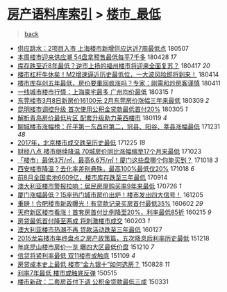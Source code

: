 [房产语料库索引](../../README.md)  > [楼市_最低](楼市_最低.md)
====
> [back](../README.md)

- [供应跳水：2项目入市 上海楼市新增供应达近7周最低点](http://jkwz.applinzi.com/ittc/7100390692063020038.html#%E4%BE%9B%E5%BA%94%E8%B7%B3%E6%B0%B4%EF%BC%9A2%E9%A1%B9%E7%9B%AE%E5%85%A5%E5%B8%82+%E4%B8%8A%E6%B5%B7%E6%A5%BC%E5%B8%82%E6%96%B0%E5%A2%9E%E4%BE%9B%E5%BA%94%E8%BE%BE%E8%BF%917%E5%91%A8%E6%9C%80%E4%BD%8E%E7%82%B9) 180507  
- [本周楼市迎来供应潮 54盘拿预售最低每平7千多](http://jkwz.applinzi.com/ittc/7096989060239459334.html#%E6%9C%AC%E5%91%A8%E6%A5%BC%E5%B8%82%E8%BF%8E%E6%9D%A5%E4%BE%9B%E5%BA%94%E6%BD%AE+54%E7%9B%98%E6%8B%BF%E9%A2%84%E5%94%AE%E6%9C%80%E4%BD%8E%E6%AF%8F%E5%B9%B37%E5%8D%83%E5%A4%9A) 180428 *17* 
- [库存跌至近8年最低？逆市上扬的福州楼市将迎来全面复苏？](http://jkwz.applinzi.com/ittc/7092930005707523083.html#%E5%BA%93%E5%AD%98%E8%B7%8C%E8%87%B3%E8%BF%918%E5%B9%B4%E6%9C%80%E4%BD%8E%EF%BC%9F%E9%80%86%E5%B8%82%E4%B8%8A%E6%89%AC%E7%9A%84%E7%A6%8F%E5%B7%9E%E6%A5%BC%E5%B8%82%E5%B0%86%E8%BF%8E%E6%9D%A5%E5%85%A8%E9%9D%A2%E5%A4%8D%E8%8B%8F%EF%BC%9F) 180417 *20* 
- [楼市杠杆牛休矣！M2增速逼近历史最低位，一大波风险即将到来！](http://jkwz.applinzi.com/ittc/7091795953466213386.html#%E6%A5%BC%E5%B8%82%E6%9D%A0%E6%9D%86%E7%89%9B%E4%BC%91%E7%9F%A3%EF%BC%81M2%E5%A2%9E%E9%80%9F%E9%80%BC%E8%BF%91%E5%8E%86%E5%8F%B2%E6%9C%80%E4%BD%8E%E4%BD%8D%EF%BC%8C%E4%B8%80%E5%A4%A7%E6%B3%A2%E9%A3%8E%E9%99%A9%E5%8D%B3%E5%B0%86%E5%88%B0%E6%9D%A5%EF%BC%81) 180414  
- [楼市库存创五年最低，房价要重回疯涨吗？专家：刚需和炒房客谨慎](http://jkwz.applinzi.com/ittc/7090749685700756487.html#%E6%A5%BC%E5%B8%82%E5%BA%93%E5%AD%98%E5%88%9B%E4%BA%94%E5%B9%B4%E6%9C%80%E4%BD%8E%EF%BC%8C%E6%88%BF%E4%BB%B7%E8%A6%81%E9%87%8D%E5%9B%9E%E7%96%AF%E6%B6%A8%E5%90%97%EF%BC%9F%E4%B8%93%E5%AE%B6%EF%BC%9A%E5%88%9A%E9%9C%80%E5%92%8C%E7%82%92%E6%88%BF%E5%AE%A2%E8%B0%A8%E6%85%8E) 180411  
- [一线城市楼市行情：上海豪宅最多 广州均价最低](http://jkwz.applinzi.com/ittc/7080698135104193552.html#%E4%B8%80%E7%BA%BF%E5%9F%8E%E5%B8%82%E6%A5%BC%E5%B8%82%E8%A1%8C%E6%83%85%EF%BC%9A%E4%B8%8A%E6%B5%B7%E8%B1%AA%E5%AE%85%E6%9C%80%E5%A4%9A+%E5%B9%BF%E5%B7%9E%E5%9D%87%E4%BB%B7%E6%9C%80%E4%BD%8E) 180315 *1* 
- [东莞楼市3月8日新房价16100元 2月东莞房价涨幅三年来最低](http://jkwz.applinzi.com/ittc/7078481523303252999.html#%E4%B8%9C%E8%8E%9E%E6%A5%BC%E5%B8%823%E6%9C%888%E6%97%A5%E6%96%B0%E6%88%BF%E4%BB%B716100%E5%85%83+2%E6%9C%88%E4%B8%9C%E8%8E%9E%E6%88%BF%E4%BB%B7%E6%B6%A8%E5%B9%85%E4%B8%89%E5%B9%B4%E6%9D%A5%E6%9C%80%E4%BD%8E) 180309 *2* 
- [昆明楼市调控升级 首次使用公积金贷款最低首付20%](http://jkwz.applinzi.com/ittc/7076907846497469457.html#%E6%98%86%E6%98%8E%E6%A5%BC%E5%B8%82%E8%B0%83%E6%8E%A7%E5%8D%87%E7%BA%A7+%E9%A6%96%E6%AC%A1%E4%BD%BF%E7%94%A8%E5%85%AC%E7%A7%AF%E9%87%91%E8%B4%B7%E6%AC%BE%E6%9C%80%E4%BD%8E%E9%A6%96%E4%BB%9820%25) 180305 *1* 
- [解析青岛房价最低片区 配套升级助力莱西楼市](http://jkwz.applinzi.com/ittc/7060292979581781002.html#%E8%A7%A3%E6%9E%90%E9%9D%92%E5%B2%9B%E6%88%BF%E4%BB%B7%E6%9C%80%E4%BD%8E%E7%89%87%E5%8C%BA+%E9%85%8D%E5%A5%97%E5%8D%87%E7%BA%A7%E5%8A%A9%E5%8A%9B%E8%8E%B1%E8%A5%BF%E6%A5%BC%E5%B8%82) 180119 *4* 
- [聊城楼市涨幅榜：茌平第一东昌府第二，冠县、阳谷、莘县涨幅最低](http://jkwz.applinzi.com/ittc/7053237632497091591.html#%E8%81%8A%E5%9F%8E%E6%A5%BC%E5%B8%82%E6%B6%A8%E5%B9%85%E6%A6%9C%EF%BC%9A%E8%8C%8C%E5%B9%B3%E7%AC%AC%E4%B8%80%E4%B8%9C%E6%98%8C%E5%BA%9C%E7%AC%AC%E4%BA%8C%EF%BC%8C%E5%86%A0%E5%8E%BF%E3%80%81%E9%98%B3%E8%B0%B7%E3%80%81%E8%8E%98%E5%8E%BF%E6%B6%A8%E5%B9%85%E6%9C%80%E4%BD%8E) 171231 *48* 
- [2017年，北京楼市成交跌至历史最低](http://jkwz.applinzi.com/ittc/7051005137458299920.html#2017%E5%B9%B4%EF%BC%8C%E5%8C%97%E4%BA%AC%E6%A5%BC%E5%B8%82%E6%88%90%E4%BA%A4%E8%B7%8C%E8%87%B3%E5%8E%86%E5%8F%B2%E6%9C%80%E4%BD%8E) 171225 *18* 
- [财经八点 楼市继续降温 70城房价同比涨幅缩至17个月来最低](http://jkwz.applinzi.com/ittc/7027717393005151249.html#%E8%B4%A2%E7%BB%8F%E5%85%AB%E7%82%B9+%E6%A5%BC%E5%B8%82%E7%BB%A7%E7%BB%AD%E9%99%8D%E6%B8%A9+70%E5%9F%8E%E6%88%BF%E4%BB%B7%E5%90%8C%E6%AF%94%E6%B6%A8%E5%B9%85%E7%BC%A9%E8%87%B317%E4%B8%AA%E6%9C%88%E6%9D%A5%E6%9C%80%E4%BD%8E) 171023  
- [「楼市」最低3万/㎡，最高6.6万/㎡！厦门这些盘哪个你能买到？](http://jkwz.applinzi.com/ittc/7025859034983433232.html#%E3%80%8C%E6%A5%BC%E5%B8%82%E3%80%8D%E6%9C%80%E4%BD%8E3%E4%B8%87%2F%E3%8E%A1%EF%BC%8C%E6%9C%80%E9%AB%986.6%E4%B8%87%2F%E3%8E%A1%EF%BC%81%E5%8E%A6%E9%97%A8%E8%BF%99%E4%BA%9B%E7%9B%98%E5%93%AA%E4%B8%AA%E4%BD%A0%E8%83%BD%E4%B9%B0%E5%88%B0%EF%BC%9F) 171018 *3* 
- [西安楼市降温？去化率差别悬殊，最高100%最低仅20%](http://jkwz.applinzi.com/ittc/7025742421672068113.html#%E8%A5%BF%E5%AE%89%E6%A5%BC%E5%B8%82%E9%99%8D%E6%B8%A9%EF%BC%9F%E5%8E%BB%E5%8C%96%E7%8E%87%E5%B7%AE%E5%88%AB%E6%82%AC%E6%AE%8A%EF%BC%8C%E6%9C%80%E9%AB%98100%25%E6%9C%80%E4%BD%8E%E4%BB%8520%25) 171018 *6* 
- [前8月全国卖地6609亿，楼市库存跌至三年最低](http://jkwz.applinzi.com/ittc/7013171820709282833.html#%E5%89%8D8%E6%9C%88%E5%85%A8%E5%9B%BD%E5%8D%96%E5%9C%B06609%E4%BA%BF%EF%BC%8C%E6%A5%BC%E5%B8%82%E5%BA%93%E5%AD%98%E8%B7%8C%E8%87%B3%E4%B8%89%E5%B9%B4%E6%9C%80%E4%BD%8E) 170914  
- [澳大利亚楼市警报拉响：居民房屋购买率9年来最低](http://jkwz.applinzi.com/ittc/6994421759661835025.html#%E6%BE%B3%E5%A4%A7%E5%88%A9%E4%BA%9A%E6%A5%BC%E5%B8%82%E8%AD%A6%E6%8A%A5%E6%8B%89%E5%93%8D%EF%BC%9A%E5%B1%85%E6%B0%91%E6%88%BF%E5%B1%8B%E8%B4%AD%E4%B9%B0%E7%8E%879%E5%B9%B4%E6%9D%A5%E6%9C%80%E4%BD%8E) 170726 *1* 
- [厦门涨幅最低？15座热门城市房价出炉！楼市发出四大信号！](http://jkwz.applinzi.com/ittc/6908062254846444549.html#%E5%8E%A6%E9%97%A8%E6%B6%A8%E5%B9%85%E6%9C%80%E4%BD%8E%EF%BC%9F15%E5%BA%A7%E7%83%AD%E9%97%A8%E5%9F%8E%E5%B8%82%E6%88%BF%E4%BB%B7%E5%87%BA%E7%82%89%EF%BC%81%E6%A5%BC%E5%B8%82%E5%8F%91%E5%87%BA%E5%9B%9B%E5%A4%A7%E4%BF%A1%E5%8F%B7%EF%BC%81) 161205  
- [重磅！合肥楼市新政曝光！有贷款记录买房首付最低35%](http://jkwz.applinzi.com/ittc/6839055599324890116.html#%E9%87%8D%E7%A3%85%EF%BC%81%E5%90%88%E8%82%A5%E6%A5%BC%E5%B8%82%E6%96%B0%E6%94%BF%E6%9B%9D%E5%85%89%EF%BC%81%E6%9C%89%E8%B4%B7%E6%AC%BE%E8%AE%B0%E5%BD%95%E4%B9%B0%E6%88%BF%E9%A6%96%E4%BB%98%E6%9C%80%E4%BD%8E35%25) 160602 *29* 
- [天府新区楼市看涨！首套房首付比例降至20%，利率最低85折](http://jkwz.applinzi.com/ittc/6799073147244512260.html#%E5%A4%A9%E5%BA%9C%E6%96%B0%E5%8C%BA%E6%A5%BC%E5%B8%82%E7%9C%8B%E6%B6%A8%EF%BC%81%E9%A6%96%E5%A5%97%E6%88%BF%E9%A6%96%E4%BB%98%E6%AF%94%E4%BE%8B%E9%99%8D%E8%87%B320%25%EF%BC%8C%E5%88%A9%E7%8E%87%E6%9C%80%E4%BD%8E85%E6%8A%98) 160215 *9* 
- [房贷最低首付降至两成 将刺激楼市成交](http://jkwz.applinzi.com/ittc/6794468237895009285.html#%E6%88%BF%E8%B4%B7%E6%9C%80%E4%BD%8E%E9%A6%96%E4%BB%98%E9%99%8D%E8%87%B3%E4%B8%A4%E6%88%90+%E5%B0%86%E5%88%BA%E6%BF%80%E6%A5%BC%E5%B8%82%E6%88%90%E4%BA%A4) 160203 *1* 
- [澳大利亚楼市热潮不再 贷款活动跌至三年最低](http://jkwz.applinzi.com/ittc/6792027065046008837.html#%E6%BE%B3%E5%A4%A7%E5%88%A9%E4%BA%9A%E6%A5%BC%E5%B8%82%E7%83%AD%E6%BD%AE%E4%B8%8D%E5%86%8D+%E8%B4%B7%E6%AC%BE%E6%B4%BB%E5%8A%A8%E8%B7%8C%E8%87%B3%E4%B8%89%E5%B9%B4%E6%9C%80%E4%BD%8E) 160127  
- [2015龙岩楼市年终盘点之房产政策篇，五次降息后利率历史最低](http://jkwz.applinzi.com/ittc/6777208334159709189.html#2015%E9%BE%99%E5%B2%A9%E6%A5%BC%E5%B8%82%E5%B9%B4%E7%BB%88%E7%9B%98%E7%82%B9%E4%B9%8B%E6%88%BF%E4%BA%A7%E6%94%BF%E7%AD%96%E7%AF%87%EF%BC%8C%E4%BA%94%E6%AC%A1%E9%99%8D%E6%81%AF%E5%90%8E%E5%88%A9%E7%8E%87%E5%8E%86%E5%8F%B2%E6%9C%80%E4%BD%8E) 151218  
- [年底昆山楼市房价一览 曝四大区最低价盘](http://jkwz.applinzi.com/ittc/6774105791925847045.html#%E5%B9%B4%E5%BA%95%E6%98%86%E5%B1%B1%E6%A5%BC%E5%B8%82%E6%88%BF%E4%BB%B7%E4%B8%80%E8%A7%88+%E6%9B%9D%E5%9B%9B%E5%A4%A7%E5%8C%BA%E6%9C%80%E4%BD%8E%E4%BB%B7%E7%9B%98) 151210 *7* 
- [信贷将紧利率最低 双11楼市或触底](http://jkwz.applinzi.com/ittc/6762693674161144837.html#%E4%BF%A1%E8%B4%B7%E5%B0%86%E7%B4%A7%E5%88%A9%E7%8E%87%E6%9C%80%E4%BD%8E+%E5%8F%8C11%E6%A5%BC%E5%B8%82%E6%88%96%E8%A7%A6%E5%BA%95) 151109 *4* 
- [房贷成本史上最低 楼市“金九银十”如何选房？](http://jkwz.applinzi.com/ittc/6735581590526837764.html#%E6%88%BF%E8%B4%B7%E6%88%90%E6%9C%AC%E5%8F%B2%E4%B8%8A%E6%9C%80%E4%BD%8E+%E6%A5%BC%E5%B8%82%E2%80%9C%E9%87%91%E4%B9%9D%E9%93%B6%E5%8D%81%E2%80%9D%E5%A6%82%E4%BD%95%E9%80%89%E6%88%BF%EF%BC%9F) 150828 *11* 
- [利率7年最低 楼市或触底反弹](http://jkwz.applinzi.com/ittc/547650611416746545.html#%E5%88%A9%E7%8E%877%E5%B9%B4%E6%9C%80%E4%BD%8E+%E6%A5%BC%E5%B8%82%E6%88%96%E8%A7%A6%E5%BA%95%E5%8F%8D%E5%BC%B9) 150515  
- [楼市新政：二套房首付下调 公积金贷款最低三成](http://jkwz.applinzi.com/ittc/547650611403392222.html#%E6%A5%BC%E5%B8%82%E6%96%B0%E6%94%BF%EF%BC%9A%E4%BA%8C%E5%A5%97%E6%88%BF%E9%A6%96%E4%BB%98%E4%B8%8B%E8%B0%83+%E5%85%AC%E7%A7%AF%E9%87%91%E8%B4%B7%E6%AC%BE%E6%9C%80%E4%BD%8E%E4%B8%89%E6%88%90) 150331  
